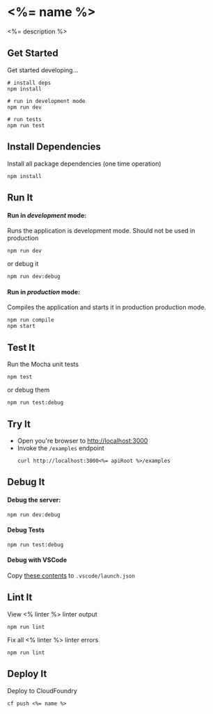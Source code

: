 # <%= name %>

<%= description %>

## Get Started

Get started developing...

```shell
# install deps
npm install

# run in development mode
npm run dev

# run tests
npm run test
```

## Install Dependencies

Install all package dependencies (one time operation)

```shell
npm install
```

## Run It
#### Run in *development* mode:
Runs the application is development mode. Should not be used in production

```shell
npm run dev
```

or debug it

```shell
npm run dev:debug
```

#### Run in *production* mode:

Compiles the application and starts it in production production mode.

```shell
npm run compile
npm start
```

## Test It

Run the Mocha unit tests

```shell
npm test
```

or debug them

```shell
npm run test:debug
```

## Try It
* Open you're browser to [http://localhost:3000](http://localhost:3000)
* Invoke the `/examples` endpoint 
  ```shell
  curl http://localhost:3000<%= apiRoot %>/examples
  ```


## Debug It

#### Debug the server:

```
npm run dev:debug
```

#### Debug Tests

```
npm run test:debug
```

#### Debug with VSCode

Copy [these contents](https://raw.githubusercontent.com/cdimascio/generator-express-no-stress/master/assets/.vscode/launch.json) to `.vscode/launch.json`

## Lint It

View <% linter %> linter output

```
npm run lint
```

Fix all <% linter %> linter errors

```
npm run lint
```

## Deploy It

Deploy to CloudFoundry

```shell
cf push <%= name %>
```


   

